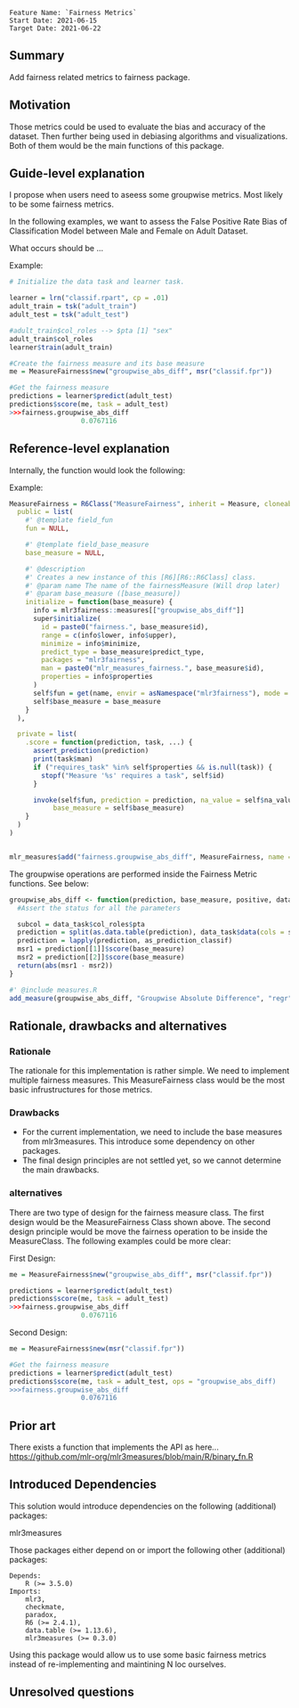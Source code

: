 ```
Feature Name: `Fairness Metrics`
Start Date: 2021-06-15
Target Date: 2021-06-22
```

## Summary
[summary]: #summary

Add fairness related metrics to fairness package.

## Motivation
[motivation]: #motivation
Those metrics could be used to evaluate the bias and accuracy of the dataset. Then further being used in debiasing algorithms and visualizations. Both of them would be the main functions of this package.

## Guide-level explanation
[guide-level-explanation]: #guide-level-explanation

I propose when users need to aseess some groupwise metrics. Most likely to be some fairness metrics.

In the following examples, we want to assess the False Positive Rate Bias of Classification Model between Male and Female on Adult Dataset.

What occurs should be ...

Example:
```r
# Initialize the data task and learner task. 

learner = lrn("classif.rpart", cp = .01)
adult_train = tsk("adult_train")
adult_test = tsk("adult_test")

#adult_train$col_roles --> $pta [1] "sex"
adult_train$col_roles
learner$train(adult_train)

#Create the fairness measure and its base measure
me = MeasureFairness$new("groupwise_abs_diff", msr("classif.fpr"))

#Get the fairness measure
predictions = learner$predict(adult_test)
predictions$score(me, task = adult_test)
>>>fairness.groupwise_abs_diff 
                  0.0767116 
```

## Reference-level explanation
[reference-level-explanation]: #reference-level-explanation

Internally, the function would look the following:

Example:
```r
MeasureFairness = R6Class("MeasureFairness", inherit = Measure, cloneable = FALSE,
  public = list(
    #' @template field_fun
    fun = NULL,

    #' @template field_base_measure
    base_measure = NULL,

    #' @description
    #' Creates a new instance of this [R6][R6::R6Class] class.
    #' @param name The name of the fairnessMeasure (Will drop later)
    #' @param base_measure ([base_measure])
    initialize = function(base_measure) {
      info = mlr3fairness::measures[["groupwise_abs_diff"]]
      super$initialize(
        id = paste0("fairness.", base_measure$id),
        range = c(info$lower, info$upper),
        minimize = info$minimize,
        predict_type = base_measure$predict_type,
        packages = "mlr3fairness",
        man = paste0("mlr_measures_fairness.", base_measure$id),
        properties = info$properties
      )
      self$fun = get(name, envir = asNamespace("mlr3fairness"), mode = "function")
      self$base_measure = base_measure
    }
  ),

  private = list(
    .score = function(prediction, task, ...) {
      assert_prediction(prediction)
      print(task$man)
      if ("requires_task" %in% self$properties && is.null(task)) {
        stopf("Measure '%s' requires a task", self$id)
      }

      invoke(self$fun, prediction = prediction, na_value = self$na_value, data_task = task,
           base_measure = self$base_measure)
    }
  )
)


mlr_measures$add("fairness.groupwise_abs_diff", MeasureFairness, name = "groupwise_abs_diff")
```

The groupwise operations are performed inside the Fairness Metric functions. See below:
```r
groupwise_abs_diff <- function(prediction, base_measure, positive, data_task, response = NULL, ...){
  #Assert the status for all the parameters

  subcol = data_task$col_roles$pta
  prediction = split(as.data.table(prediction), data_task$data(cols = subcol))
  prediction = lapply(prediction, as_prediction_classif)
  msr1 = prediction[[1]]$score(base_measure)
  msr2 = prediction[[2]]$score(base_measure)
  return(abs(msr1 - msr2))
}

#' @include measures.R
add_measure(groupwise_abs_diff, "Groupwise Absolute Difference", "regr", 0, Inf, FALSE)

```

## Rationale, drawbacks and alternatives
[rationale-and-alternatives]: #rationale-and-alternatives

### Rationale
The rationale for this implementation is rather simple. We need to implement multiple fairness measures. This MeasureFairness class would be the most basic infrustructures for those metrics.

### Drawbacks
* For the current implementation, we need to include the base measures from mlr3measures. This introduce some dependency on other packages.
* The final design principles are not settled yet, so we cannot determine the main drawbacks.

### alternatives
There are two type of design for the fairness measure class. The first design would be the MeasureFairness Class shown above. The second design principle would be move the fairness operation to be inside the MeasureClass. The following examples could be more clear:

First Design:
```r
me = MeasureFairness$new("groupwise_abs_diff", msr("classif.fpr"))

predictions = learner$predict(adult_test)
predictions$score(me, task = adult_test)
>>>fairness.groupwise_abs_diff 
                  0.0767116 
```
Second Design:
```r
me = MeasureFairness$new(msr("classif.fpr"))

#Get the fairness measure
predictions = learner$predict(adult_test)
predictions$score(me, task = adult_test, ops = "groupwise_abs_diff)
>>>fairness.groupwise_abs_diff 
                  0.0767116 
```

## Prior art
[prior-art]: #prior-art

There exists a function that implements the API as here...
https://github.com/mlr-org/mlr3measures/blob/main/R/binary_fn.R

## Introduced Dependencies
This solution would introduce dependencies on the following (additional) packages:

mlr3measures

Those packages either depend on or import the following other (additional) packages:
```
Depends:
    R (>= 3.5.0)
Imports:
    mlr3,
    checkmate,
    paradox,
    R6 (>= 2.4.1),
    data.table (>= 1.13.6),
    mlr3measures (>= 0.3.0)
```
Using this package would allow us to use some basic fairness metrics instead of re-implementing and maintining
N loc ourselves.


## Unresolved questions
[unresolved-questions]: #unresolved-questions
